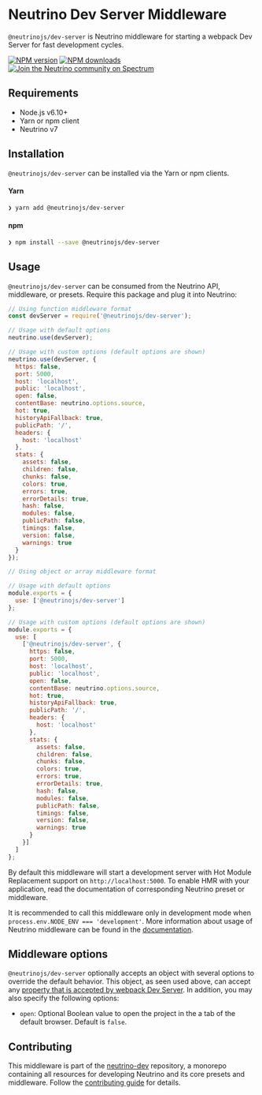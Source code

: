 # Neutrino Dev Server Middleware

`@neutrinojs/dev-server` is Neutrino middleware for starting a webpack Dev Server for fast development cycles.

[![NPM version][npm-image]][npm-url]
[![NPM downloads][npm-downloads]][npm-url]
[![Join the Neutrino community on Spectrum][spectrum-image]][spectrum-url]

## Requirements

- Node.js v6.10+
- Yarn or npm client
- Neutrino v7

## Installation

`@neutrinojs/dev-server` can be installed via the Yarn or npm clients.

#### Yarn

```bash
❯ yarn add @neutrinojs/dev-server
```

#### npm

```bash
❯ npm install --save @neutrinojs/dev-server
```

## Usage

`@neutrinojs/dev-server` can be consumed from the Neutrino API, middleware, or presets. Require this package
and plug it into Neutrino:

```js
// Using function middleware format
const devServer = require('@neutrinojs/dev-server');

// Usage with default options
neutrino.use(devServer);

// Usage with custom options (default options are shown)
neutrino.use(devServer, { 
  https: false,
  port: 5000,
  host: 'localhost',
  public: 'localhost',
  open: false,
  contentBase: neutrino.options.source,
  hot: true,
  historyApiFallback: true,
  publicPath: '/',
  headers: {
    host: 'localhost'
  },
  stats: {
    assets: false,
    children: false,
    chunks: false,
    colors: true,
    errors: true,
    errorDetails: true,
    hash: false,
    modules: false,
    publicPath: false,
    timings: false,
    version: false,
    warnings: true
  }
});
```

```js
// Using object or array middleware format

// Usage with default options
module.exports = {
  use: ['@neutrinojs/dev-server']
};

// Usage with custom options (default options are shown)
module.exports = {
  use: [
    ['@neutrinojs/dev-server', {
      https: false,
      port: 5000,
      host: 'localhost',
      public: 'localhost',
      open: false,
      contentBase: neutrino.options.source,
      hot: true,
      historyApiFallback: true,
      publicPath: '/',
      headers: {
        host: 'localhost'
      },
      stats: {
        assets: false,
        children: false,
        chunks: false,
        colors: true,
        errors: true,
        errorDetails: true,
        hash: false,
        modules: false,
        publicPath: false,
        timings: false,
        version: false,
        warnings: true
      }
    }]
  ]
};
```

By default this middleware will start a development server with Hot Module Replacement support on
`http://localhost:5000`. To enable HMR with your application, read the documentation of corresponding Neutrino
preset or middleware.

It is recommended to call this middleware only in development mode when `process.env.NODE_ENV === 'development'`.
More information about usage of Neutrino middleware can be found in the [documentation](https://neutrino.js.org/middleware).

## Middleware options

`@neutrinojs/dev-server` optionally accepts an object with several options to override the default behavior.
This object, as seen used above, can accept any
[property that is accepted by webpack Dev Server](https://webpack.js.org/configuration/dev-server/). In addition, you
may also specify the following options:

- `open`:  Optional Boolean value to open the project in the a tab of the default browser. Default is `false`.

## Contributing

This middleware is part of the [neutrino-dev](https://github.com/mozilla-neutrino/neutrino-dev) repository, a monorepo
containing all resources for developing Neutrino and its core presets and middleware. Follow the
[contributing guide](https://neutrino.js.org/contributing) for details.

[npm-image]: https://img.shields.io/npm/v/@neutrinojs/dev-server.svg
[npm-downloads]: https://img.shields.io/npm/dt/@neutrinojs/dev-server.svg
[npm-url]: https://npmjs.org/package/@neutrinojs/dev-server
[spectrum-image]: https://withspectrum.github.io/badge/badge.svg
[spectrum-url]: https://spectrum.chat/neutrino
